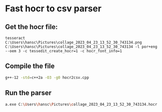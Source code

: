 # Fast hocr to csv parser

## Get the hocr file:

```SH
tesseract C:\Users\hansc\Pictures\collage_2023_04_23_13_52_30_743134.png C:\Users\hansc\Pictures\collage_2023_04_23_13_52_30_743134 -l por+eng --oem 3 -c tessedit_create_hocr=1 -c hocr_font_info=1

```

## Compile the file

```sh
g++-12 -std=c++2a -O3 -g0 hocr2csv.cpp
```

## Run the parser 

```sh
a.exe C:\Users\hansc\Pictures\collage_2023_04_23_13_52_30_743134.hocr
```